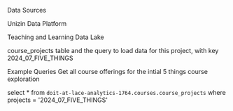 Data Sources

Unizin Data Platform

Teaching and Learning Data Lake


course_projects table and the query to load data for this project, with key 2024_07_FIVE_THINGS





Example Queries
Get all course offerings for the intial 5 things course exploration

select * 
from `doit-at-lace-analytics-1764.courses.course_projects`
where projects = '2024_07_FIVE_THINGS'
